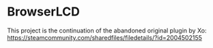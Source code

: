 # BrowserLCD
 
This project is the continuation of the abandoned original plugin by Xo: https://steamcommunity.com/sharedfiles/filedetails/?id=2004502155